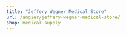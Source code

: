 ```yaml
---
title: "Jeffery Wegner Medical Store"
url: /angier/jeffery-wegner-medical-store/
shop: medical supply
---
```

